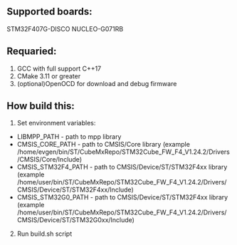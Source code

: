 ## Supported boards:
STM32F407G-DISCO
NUCLEO-G071RB

## Requaried:
1. GCC with full support C++17
2. CMake 3.11 or greater
3. (optional)OpenOCD for download and debug firmware

## How build this:
1. Set environment variables:
  * LIBMPP_PATH - path to mpp library
  * CMSIS_CORE_PATH - path to CMSIS/Core library (example /home/evgen/bin/ST/CubeMxRepo/STM32Cube_FW_F4_V1.24.2/Drivers/CMSIS/Core/Include)   
  * CMSIS_STM32F4_PATH - path to CMSIS/Device/ST/STM32F4xx library (example /home/user/bin/ST/CubeMxRepo/STM32Cube_FW_F4_V1.24.2/Drivers/CMSIS/Device/ST/STM32F4xx/Include)
  * CMSIS_STM32G0_PATH - path to CMSIS/Device/ST/STM32F4xx library (example /home/user/bin/ST/CubeMxRepo/STM32Cube_FW_F4_V1.24.2/Drivers/CMSIS/Device/ST/STM32G0xx/Include)

2. Run build.sh script

